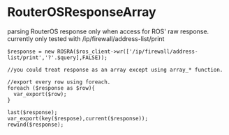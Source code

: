 # RouterOSResponseArray
parsing RouterOS response only when access for ROS' raw response.
currently only tested with /ip/firewall/address-list/print

```
$response = new ROSRA($ros_client->wr(['/ip/firewall/address-list/print','?'.$query],FALSE));

//you could treat response as an array except using array_* function.

//export every row using foreach.
foreach ($response as $row){
  var_export($row);
}

last($response);
var_export(key($respose),current($response));
rewind($response);
```
